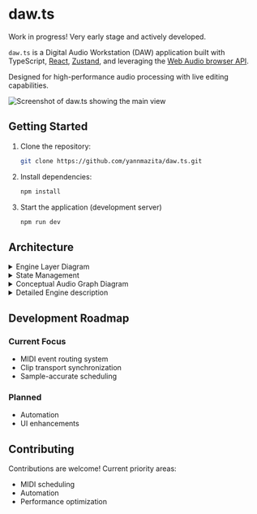 # daw.ts

Work in progress! Very early stage and actively developed.

`daw.ts` is a Digital Audio Workstation (DAW) application built with TypeScript, [React](https://react.dev/), [Zustand](https://github.com/pmndrs/zustand), and leveraging the [Web Audio browser API](https://developer.mozilla.org/en-US/docs/Web/API/Web_Audio_API).

Designed for high-performance audio processing with live editing capabilities.

![Screenshot of daw.ts showing the main view](https://github.com/user-attachments/assets/50e4a17d-70db-4112-aa6c-2d3f31275bf2)

## Getting Started

1.  Clone the repository:

    ```bash
    git clone https://github.com/yannmazita/daw.ts.git
    ```

2.  Install dependencies:

    ```bash
    npm install
    ```

3.  Start the application (development server)

    ```bash
    npm run dev
    ```

## Architecture

<details>
    <summary>
    Engine Layer Diagram
    </summary>

```mermaid
graph TD
    EM[Engine Manager] --> CE[Composition Engine]
    CE[Composition Engine] -- Updates --> ZS[Zustand Store]
    CE --> ME[Mix Engine]
    CE --> TE[Transport Engine]
    CE --> SE[Sampler Engine]
    CE --> CLE[Clip Engine]
    CE --> AE[Automation Engine]

    ME --> MRS[Mix Routing Service]
    ME --> MPS[Mix Parameter Service]
    ME --> MTS[Mix Track Service]

    SE --> SIS[Sampler Instrument Service]
    SE --> FLS[File Loader Service]
    SE --> SPS[SFZ Player Service]

    CLE --> CMS[Clip MIDI Service]
    CLE --> CAS[Clip Audio Service]

    TE --> TC[Transport Clock]

    EM --> AC[Audio Context]

    style EM fill:#eee,stroke:#333,stroke-dasharray: 5 5
    style CE fill:#f9f,stroke:#333
    style ZS fill:#eff,stroke:#333
    style AC fill:#eff,stroke:#333
    style ME fill:#ccf,stroke:#333
    style SE fill:#cff,stroke:#333
    style CLE fill:#cfc,stroke:#333
    style TE fill:#ffc,stroke:#333
    style AE fill:#fcf,stroke:#333
```

</details>

<details>
    <summary>
    State Management
    </summary>

```mermaid
sequenceDiagram
    participant UI Component
    participant CompositionService
    participant Engine (e.g. MixEngine)
    participant Zustand Store

    UI Component->>CompositionService: Action (e.g. createTrack)
    CompositionService->>Engine: Engine method call
    Engine->>Engine: Modify audio nodes (Web Audio API)
    CompositionService->>Zustand Store: Immutable state update (via `useEngineStore.setState`)
    Zustand Store->>UI Component: Re-render components using state selectors
```

</details>

<details>
    <summary>
    Conceptual Audio Graph Diagram
    </summary>

Each input/output node is a Gain node allowing to update gain.

```mermaid
graph LR
    subgraph MasterTrack
        MT_Input(Master Input) --> MT_Pan(Pan)
        MT_Pan --> MT_Gain(Gain)
        MT_Gain --> MT_Output(Destination)
    end

    subgraph Track["Track (MIDI/Audio)"]
        Track_Input(Track Input) --> BypassCheck{SoundChain Active?}
        BypassCheck -- Yes --> SC_Input
        BypassCheck -- No --> Track_Pan(Pan)
        SC_Output --> Track_Pan
        Track_Pan --> Track_Output(Track Output)

        Track_InstrumentInput([Instrument Input - MIDI or Audio]) --> Track_Input
        Track_ClipOutput([Clip Output - Audio or MIDI]) --> Track_InstrumentInput

    end

    subgraph SoundChain
        SC_Input(SoundChain Input) --> Chain1_Input
        subgraph Chain1["Chain 1"]
            Chain1_Input(Input) --> Chain1_Instrument["Instrument (SamplerEngine)"]
            Chain1_Instrument --> Chain1_Effects{Effects}
            Chain1_Effects --> Chain1_Pan(Pan)
            Chain1_Pan --> Chain1_Output(Output)
        end
        Chain1_Output --> Chain2_Input

        subgraph Chain2["Chain 2"]
            Chain2_Input(Input) --> Chain2_Instrument["Instrument (SamplerEngine)"]
            Chain2_Instrument --> Chain2_Effects{Effects}
            Chain2_Effects --> Chain2_Pan(Pan)
            Chain2_Pan --> Chain2_Output(Output)
        end
        Chain2_Output --> ChainN_Input

        subgraph ChainN["Chain n"]
            ChainN_Input(Input) --> ChainN_Instrument["Instrument (SamplerEngine)"]
            ChainN_Instrument --> ChainN_Effects{Effects}
            ChainN_Effects --> ChainN_Pan(Pan)
            ChainN_Pan --> ChainN_Output(Output)
        end
        ChainN_Output --> SC_Output(SoundChain Output)
    end

    subgraph ReturnTrack
        RT_Input(Return Input) --> RT_Pan(Pan)
        RT_Pan --> RT_Output(Return Output)
    end

    subgraph Send
        Send_Output(Send Output)
    end

    %% Main Mix Routing
    Track_Output --> MT_Input
    RT_Output --> MT_Input
    Send_Output --> RT_Input

    style MasterTrack fill:#f9f,stroke:#333,stroke-width:2px
    style Track fill:#ccf,stroke:#333,stroke-width:2px
    style SoundChain fill:#cff,stroke:#333,stroke-width:2px
    style Chain1 fill:#cfc,stroke:#333,stroke-width:2px
    style Chain2 fill:#cfc,stroke:#333,stroke-width:2px
    style ChainN fill:#cfc,stroke:#333,stroke-width:2px
    style ReturnTrack fill:#ffc,stroke:#333,stroke-width:2px
    style Send fill:#fcc,stroke:#333,stroke-width:2px
    style Track_InstrumentInput dashed
    style Track_ClipOutput dashed
```

</details>

<details>
    <summary>
    Detailed Engine description
    </summary>

### Composition Engine

- Orchestrates all engine interactions, provides unified API for the UI.
- Dedicated services for engines.

### Automation Engine

_Not fully implemented yet._ Responsibilites not yet defined, it should handle automation lanes.

### Clip Engine

- MIDI and audio clip management.
- Clip scheduling.
- Dedicated services for MIDI clips and Audio clips.

### Mix Engine

- Handles audio routing and signal processing
- Track, send, and return management.
- Complex instruments and effects with chains and sound chains.
- Dedicated services for routing, parameter control and track lifecycle management.

### Sampler Engine

- SFZ instrument loading/parsing
- Sample pooling with LRU caching
- Dedicated services for sample loading/caching, SFZ region handling and instrument instance management.

### Transport Engine

- High-precision scheduling.
- Tempo and time signature control.
- Dedicated clock service.

</details>

## Development Roadmap

### Current Focus

- MIDI event routing system
- Clip transport synchronization
- Sample-accurate scheduling

### Planned

- Automation
- UI enhancements

</details>

## Contributing

Contributions are welcome! Current priority areas:

- MIDI scheduling
- Automation
- Performance optimization
